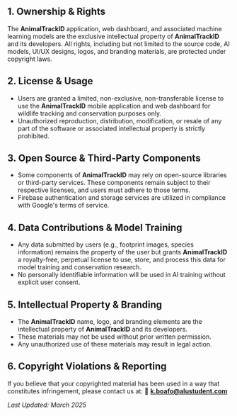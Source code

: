 ## 1. Ownership & Rights

The **AnimalTrackID** application, web dashboard, and associated machine learning models are the exclusive intellectual property of **AnimalTrackID** and its developers. All rights, including but not limited to the source code, AI models, UI/UX designs, logos, and branding materials, are protected under copyright laws.

## 2. License & Usage

- Users are granted a limited, non-exclusive, non-transferable license to use the **AnimalTrackID** mobile application and web dashboard for wildlife tracking and conservation purposes only.
- Unauthorized reproduction, distribution, modification, or resale of any part of the software or associated intellectual property is strictly prohibited.

## 3. Open Source & Third-Party Components

- Some components of **AnimalTrackID** may rely on open-source libraries or third-party services. These components remain subject to their respective licenses, and users must adhere to those terms.
- Firebase authentication and storage services are utilized in compliance with Google's terms of service.

## 4. Data Contributions & Model Training

- Any data submitted by users (e.g., footprint images, species information) remains the property of the user but grants **AnimalTrackID** a royalty-free, perpetual license to use, store, and process this data for model training and conservation research.
- No personally identifiable information will be used in AI training without explicit user consent.

## 5. Intellectual Property & Branding

- The **AnimalTrackID** name, logo, and branding elements are the intellectual property of **AnimalTrackID** and its developers.
- These materials may not be used without prior written permission.
- Any unauthorized use of these materials may result in legal action.

## 6. Copyright Violations & Reporting

If you believe that your copyrighted material has been used in a way that constitutes infringement, please contact us at:
📧 **k.boafo@alustudent.com**

_Last Updated: March 2025_

